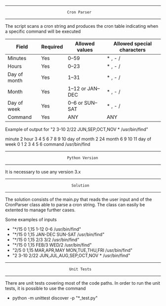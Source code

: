 __________________________________________________________________________
                                Cron Parser
__________________________________________________________________________

The script scans a cron string and produces the cron table indicating 
when a specific command will be executed

| Field        | Required | Allowed values  | Allowed special characters |
|--------------|----------|-----------------|----------------------------|
| Minutes      | Yes      | 0–59            | * , - /                    |
| Hours        | Yes      | 0–23            | * , - /                    |
| Day of month | Yes      | 1–31            | * , - /                    |
| Month        | Yes      | 1–12 or JAN–DEC | * , - /                    |
| Day of week  | Yes      | 0–6 or SUN–SAT  | * , - /                    |
| Command      | Yes      | ANY             | ANY                        |


Example of output for "2 3-10 2/22 JUN,SEP,OCT,NOV * /usr/bin/find"

minute        2
hour          3 4 5 6 7 8 9 10
day of month  2 24
month         6 9 10 11
day of week   0 1 2 3 4 5 6
command       /usr/bin/find


__________________________________________________________________________
                                Python Version
__________________________________________________________________________
                                
It is necessary to use any version 3.x


__________________________________________________________________________
                                  Solution
__________________________________________________________________________

The solution consists of the main.py that reads the user input and of the
CronParser class able to parse a cron string.
The class can easily be extented to manage further cases.

Some examples of inputs

- "*/15 0 1,15 1-12 0-6 /usr/bin/find"
- "*/15 0 1,15 JAN-DEC SUN-SAT /usr/bin/find"
- "*/15 0 1,15 2/3 3/2 /usr/bin/find"
- "*/15 0 1,15 FEB/3 WED/2 /usr/bin/find"
- "2/5 0 1,15 MAR,APR,MAY MON,TUE,THU,FRI /usr/bin/find"
- "2 3-10 2/22 JUN,JUL,AUG,SEP,OCT,NOV * /usr/bin/find"


__________________________________________________________________________
                                 Unit Tests
__________________________________________________________________________

There are unit tests covering most of the code paths. In order to run the
unit tests, it is possible to use the command

- python -m unittest discover -p "*_test.py"

